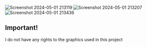 ![Screenshot 2024-05-01 213119](https://github.com/ErykNe/Chess-game/assets/110306022/d7e0982c-7273-46b7-8357-d743a1c29c4b)
![Screenshot 2024-05-01 213207](https://github.com/ErykNe/Chess-game/assets/110306022/2246a8be-dd15-4828-bf88-ff609197d849)
![Screenshot 2024-05-01 213436](https://github.com/ErykNe/Chess-game/assets/110306022/6a1d6053-39c5-43a1-8685-dc3c53fc9360)
## Important!
I do not have any rights to the graphics used in this project
